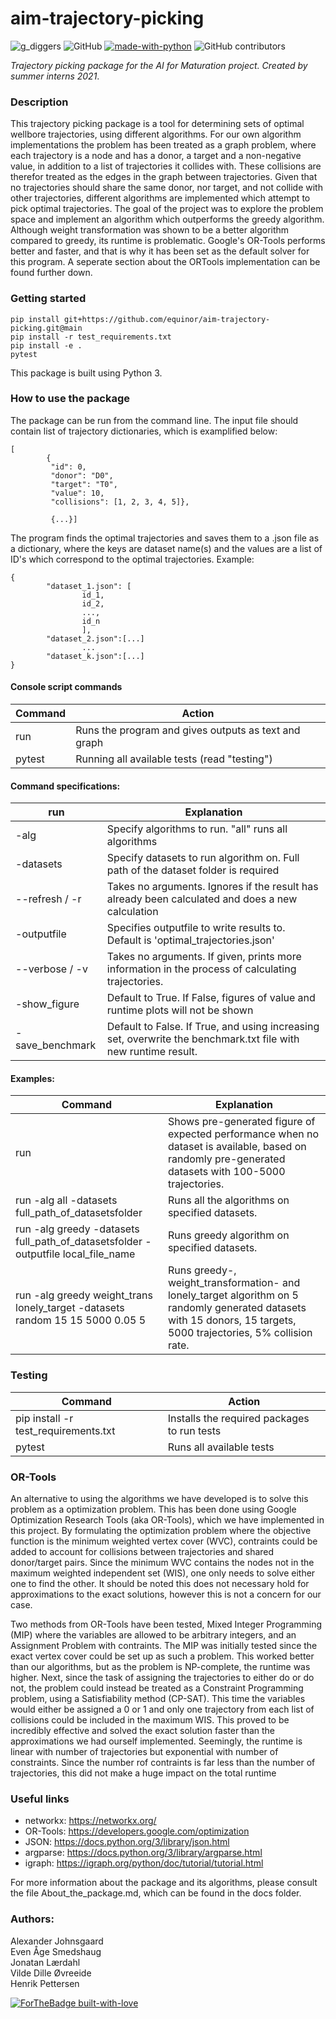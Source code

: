 # aim-trajectory-picking
![g_diggers](https://img.shields.io/badge/gold-diggers-yellow)
![GitHub](https://img.shields.io/github/license/Vildeeide/aim-trajectory-picking)
[![made-with-python](https://img.shields.io/badge/Made%20with-Python-1f425f.svg)](https://www.python.org/)
![GitHub contributors](https://img.shields.io/github/contributors/equinor/aim-trajectory-picking)

<em>Trajectory picking package for the AI for Maturation project. Created by summer interns 2021</em>.

###  Description
This trajectory picking package is a tool for determining sets of optimal wellbore trajectories, using different algorithms.
For our own algorithm implementations the problem has been treated as a graph problem, where each trajectory is a node and has a donor, a target and a non-negative value, in addition to a list of trajectories it collides with. These collisions are therefor treated as the edges in the graph between trajectories. Given that no trajectories should share the same donor, nor target, and not collide with other trajectories, different algorithms are implemented which attempt to pick optimal trajectories. The goal of the project was to explore the problem space and implement an algorithm which outperforms the greedy algorithm. Although weight transformation was shown to be a better algorithm compared to greedy, its runtime is problematic. Google's OR-Tools performs better and faster, and that is why it has been set as the default solver for this program. A seperate section about the ORTools implementation can be found further down.


### Getting started 
```
pip install git+https://github.com/equinor/aim-trajectory-picking.git@main
pip install -r test_requirements.txt
pip install -e .
pytest
```
This package is built using Python 3.

### How to use the package
The package can be run from the command line. The input file should contain list of trajectory dictionaries, which is examplified below:  
```
[
        {
         "id": 0,
         "donor": "D0",
         "target": "T0",
         "value": 10,
         "collisions": [1, 2, 3, 4, 5]},
         
         {...}]
```
The program finds the optimal trajectories and saves them to a .json file as a dictionary, where the keys are dataset name(s) and the values are a list of ID's 
which correspond to the optimal trajectories. Example:
```
{
        "dataset_1.json": [
                id_1,
                id_2,
                ...,
                id_n
                ],
        "dataset_2.json":[...]
                ...
        "dataset_k.json":[...]
}
```

#### Console script commands 

| Command        | Action                                                |
|----------------|-------------------------------------------------------|
| run            | Runs the program and gives outputs as text and graph  |
| pytest         | Running all available tests (read "testing")          |

#### Command specifications:

| run            | Explanation                                                                                        |
|----------------|----------------------------------------------------------------------------------------------------|
| -alg           | Specify algorithms to run. "all" runs all algorithms                                               |
| -datasets      | Specify datasets to run algorithm on. Full path of the dataset folder  is required                 |
| --refresh / -r | Takes no arguments. Ignores if the result has already been calculated and does a new calculation   |
| -outputfile    | Specifies outputfile to write results to. Default is 'optimal_trajectories.json'                   |
| --verbose / -v | Takes no arguments. If given, prints more information in the process of calculating trajectories.  |
| -show_figure   | Default to True. If False, figures of value and runtime plots will not be shown                    |
| -save_benchmark| Default to False. If True, and using increasing set, overwrite the benchmark.txt file with new runtime result. |
 
#### Examples:

| Command | Explanation |
|---|---|
| run  | Shows pre-generated figure of expected performance when no dataset is available, based on randomly pre-generated datasets with 100-5000 trajectories. |
| run -alg all -datasets full_path_of_datasetsfolder | Runs all the algorithms on specified datasets. |
| run -alg greedy -datasets full_path_of_datasetsfolder -outputfile local_file_name | Runs greedy algorithm on specified datasets. |
| run -alg greedy weight_trans lonely_target -datasets random 15 15 5000 0.05 5 | Runs greedy-, weight_transformation- and lonely_target algorithm on 5 randomly generated datasets with 15 donors, 15 targets, 5000 trajectories, 5% collision rate. |

### Testing

| Command                               | Action                                        |
|---------------------------------------|-----------------------------------------------|
| pip install -r test_requirements.txt  | Installs the required packages to run tests   |
| pytest                                | Runs all available tests                      |

### OR-Tools

An alternative to using the algorithms we have developed is to solve this problem as a optimization problem. This has been done using Google Optimization Research Tools (aka OR-Tools), which we have implemented in this project. By formulating the optimization problem where the objective function is the minimum weighted vertex cover (WVC), contraints could be added to account for collisions between trajectories and shared donor/target pairs. Since the minimum WVC contains the nodes not in the maximum weighted independent set (WIS), one only needs to solve either one to find the other. It should be noted this does not necessary hold for approximations to the exact solutions, however this is not a concern for our case.

Two methods from OR-Tools have been tested, Mixed Integer Programming (MIP) where the variables are allowed to be arbitrary integers, and an Assignment Problem with contraints. The MIP was initially tested since the exact vertex cover could be set up as such a problem. This worked better than our algorithms, but as the problem is NP-complete, the runtime was higher. Next, since the task of assigning the trajectories to either do or do not, the problem could instead be treated as a Constraint Programming problem, using a Satisfiability method (CP-SAT). This time the variables would either be assigned a 0 or 1 and only one trajectory from each list of collisions could be included in the maximum WIS. This proved to be incredibly effective and solved the exact solution faster than the approximations we had ourself implemented. Seemingly, the runtime is linear with number of trajectories but exponential with number of constraints. Since the number rof contraints is far less than the number of trajectories, this did not make a huge impact on the total runtime

### Useful links
- networkx: https://networkx.org/ 
- OR-Tools: https://developers.google.com/optimization
- JSON: https://docs.python.org/3/library/json.html
- argparse: https://docs.python.org/3/library/argparse.html
- igraph: https://igraph.org/python/doc/tutorial/tutorial.html

For more information about the package and its algorithms, please consult the file About_the_package.md, which can be found in the docs folder. 

### Authors: ## 
Alexander Johnsgaard\
Even Åge Smedshaug\
Jonatan Lærdahl\
Vilde Dille Øvreeide\
Henrik Pettersen 


[![ForTheBadge built-with-love](http://ForTheBadge.com/images/badges/built-with-love.svg)](https://GitHub.com/Naereen/)

